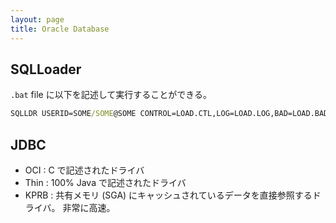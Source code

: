 ```yaml
---
layout: page
title: Oracle Database
---
```


## SQLLoader

`.bat` file に以下を記述して実行することができる。

```bat
SQLLDR USERID=SOME/SOME@SOME CONTROL=LOAD.CTL,LOG=LOAD.LOG,BAD=LOAD.BAD,DATA=LOAD.CSV
```

## JDBC

* OCI : C で記述されたドライバ
* Thin : 100% Java で記述されたドライバ
* KPRB : 共有メモリ (SGA) にキャッシュされているデータを直接参照するドライバ。 非常に高速。
